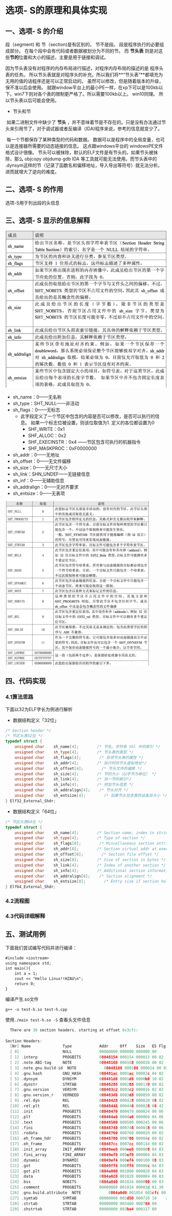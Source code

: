 # 选项- S的原理和具体实现

## 一、选项- S 的介绍

段（segment) 和 节（section)是有区别的。 节不是段。 段是程序执行的必要组成部分。 在每个段中会有代码或者数据被划分为不同的节。 而 **节头表** 则是对这些**节的**位置和大小的描述，主要是用于链接和调试。

因为节头表没有对程序的内存布局进行描述，对程序内存布局的描述的是 程序头表的任务。 所以节头表就是对程序头的补充。所以我们将**“节头表”**都填充为无用的值的话程序还是可以正常启动的。 虽然可以修改，但是随着版本的升级，保不准以后会使用。 就跟window平台上的最小PE一样，在xp下可以是100kb以下。win7下则对各个表的限制更严格了。所以需要100kb以上。 win10同理。 所以节头表以后可能会使用。

- 节头和节

​	如果二进制文件中缺少了 **节头** ，并不意味着节是不存在的。只是没有办法通过节头来引用节了，对于调试器或者反编译（IDA)程序来说，参考的信息就变少了。

​	每一个节都保存了某种类型的代码和数据。 数据可以是程序中的全局变量，也可以是连接器所需要的动态链接的信息。 这点跟windows平台的 windowsPE文件格式设计很像。 节头可以被抹除，默认的ELF文件是有节头的。如果节头被抹除，那么 objcopy objdump gdb IDA 等工具就可能无法使用。而节头表中的 .dynsym这样的节（记录了函数名和偏移地址，导入导出等符号）就无法分析。进而就增大了逆向的难度。

## 二、选项- S 的作用

选项-S用于列出段的头信息

## 三、选项- S 显示的信息解释

<img src="./S%E6%8C%87%E4%BB%A4%E7%9A%84%E5%8E%9F%E7%90%86%E4%B8%8EELF%E5%AE%9E%E7%8E%B0.assets/image-20230623105529458.png" alt="image-20230623105529458" style="zoom:50%;" />

- sh_name：0——无名称
- sh_type：SHT_NULL——非活动
- sh_flags：0——无标志
  - 此字段定义了一个节区中包含的内容是否可以修改，是否可以执行的信息。 如果一个标志位被设置，则该位取值为1. 定义的各位都设置为0
    - SHF_WRITE：0x1
    - SHF_ALLOC：0x2
    - SHF_EXECINSTR：0x4 ——节区包含可执行的机器指令
    - SHF_MASKPROC：0xF0000000
- sh_addr：0——无地址
- sh_offset：0——无文件偏移
- sh_size：0——无尺寸大小
- sh_link：SHN_UNDEF——无链接信息
- sh_inf：0——无辅助信息
- sh_addralign：0——无对齐要求
- sh_entsize：0——无表项

<img src="./S%E6%8C%87%E4%BB%A4%E7%9A%84%E5%8E%9F%E7%90%86%E4%B8%8EELF%E5%AE%9E%E7%8E%B0.assets/image-20230623110417066.png" alt="image-20230623110417066" style="zoom:50%;" />







## 四、代码实现

### 4.1算法思路

下面以32为ELF字长为例进行解析

- 数据结构定义「32位」

```cpp
/* Section header */
/* 节区头表32位 */
typedef struct {
    unsigned char    sh_name[4];        /* 节名，字符串 tbl 中的索引 */
    unsigned char    sh_type[4];        /* 节头表的类型 */
    unsigned char    sh_flags[4];        /* 杂项节头表的属性 */
    unsigned char    sh_addr[4];        /* 执行时的节头虚拟地址*/
    unsigned char    sh_offset[4];        /* 节头文件的偏移 */
    unsigned char    sh_size[4];        /* 节的大小（以字节为单位） */
    unsigned char    sh_link[4];        /* 另一节的索引*/
    unsigned char    sh_info[4];        /* 附加节头信息 */
    unsigned char    sh_addralign[4];    /* 节头对齐 */
    unsigned char    sh_entsize[4];        /* 如果节头包含表的话条目大小 */
} Elf32_External_Shdr;
```

- 数据结构定义「64位」

```cpp
/* 节区头表64位 */
typedef struct {
    unsigned char    sh_name[4];        /* Section name, index in string tbl */
    unsigned char    sh_type[4];        /* Type of section */
    unsigned char    sh_flags[8];        /* Miscellaneous section attributes */
    unsigned char    sh_addr[8];        /* Section virtual addr at execution */
    unsigned char    sh_offset[8];        /* Section file offset */
    unsigned char    sh_size[8];        /* Size of section in bytes */
    unsigned char    sh_link[4];        /* Index of another section */
    unsigned char    sh_info[4];        /* Additional section information */
    unsigned char    sh_addralign[8];    /* Section alignment */
    unsigned char    sh_entsize[8];        /* Entry size if section holds table */
} Elf64_External_Shdr;
```









### 4.2流程图



### 4.3代码详细解释





## 五、测试用例

下面我们尝试编写代码并进行编译：

```
#include <iostream>
using namespace std;
int main(){
    int a = 1;
    cout << "Hello Linux!!HZAU\n";
    return 0;
}
```

编译产生.so文件

```
g++ -o test-h.so test-h.cpp
```

使用`./main test-h.so -S` 查看头文件信息

```cpp
  There are 30 section headers, starting at offset 0x3cfc:

Section Headers:
  [Nr] Name              Type            Addr     Off    Size   ES Flg Lk Inf Al
  [ 0]                   NULL            00000000 000000 000000 00     0   0   0
  [ 1] .interp           PROGBITS        08048154 000154 000013 00 02  0   0   1
  [ 2] .note.ABI-tag     NOTE            08048168 000168 000020 00 02  0   0   4
  [ 3] .note.gnu.build-id  NOTE            08048188 000188 000024 00 02  0   0   4
  [ 4] .gnu.hash         GNU_HASH        080481ac 0001ac 00002c 04 02  5   0   4
  [ 5] .dynsym           DYNSYM          080481d8 0001d8 0000b0 10 02  6   1   4
  [ 6] .dynstr           STRTAB          08048288 000288 000139 00 02  0   0   1
  [ 7] .gnu.version      VERSYM          080483c2 0003c2 000016 02 02  5   0   2
  [ 8] .gnu.version_r    VERNEED         080483d8 0003d8 000050 00 02  6   2   4
  [ 9] .rel.dyn          REL             08048428 000428 000020 08 02  5   0   4
  [10] .rel.plt          REL             08048448 000448 000028 08 42  5  22   4
  [11] .init             PROGBITS        08048470 000470 000024 00 06  0   0   4
  [12] .plt              PROGBITS        080484a0 0004a0 000060 04 06  0   0  16
  [13] .text             PROGBITS        08048500 000500 000245 00 06  0   0  16
  [14] .fini             PROGBITS        08048748 000748 000018 00 06  0   0   4
  [15] .rodata           PROGBITS        08048760 000760 000020 00 02  0   0   4
  [16] .eh_frame_hdr     PROGBITS        08048780 000780 00004c 00 02  0   0   4
  [17] .eh_frame         PROGBITS        080487cc 0007cc 000134 00 02  0   0   4
  [18] .init_array       INIT_ARRAY      08049ee8 000ee8 000008 04 03  0   0   4
  [19] .fini_array       FINI_ARRAY      08049ef0 000ef0 000004 04 03  0   0   4
  [20] .dynamic          DYNAMIC         08049ef4 000ef4 000100 08 03  6   0   4
  [21] .got              PROGBITS        08049ff4 000ff4 00000c 04 03  0   0   4
  [22] .got.plt          PROGBITS        0804a000 001000 000020 04 03  0   0   4
  [23] .data             PROGBITS        0804a020 001020 000004 00 03  0   0   1
  [24] .bss              NOBITS          0804a040 001024 000090 00 03  0   0  32
  [25] .comment          PROGBITS        00000000 001024 00002d 01 30  0   0   1
  [26] .gnu.build.attribute  NOTE            0804a0d0 001054 001cfc 00     0   0   4
  [27] .symtab           SYMTAB          00000000 002d50 000710 10    28  86   4
  [28] .strtab           STRTAB          00000000 003460 000784 00     0   0   1
  [29] .shstrtab         STRTAB          00000000 003be4 000117 00     0   0   1
```









